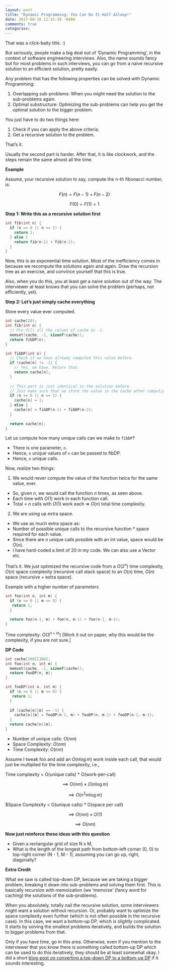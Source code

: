 ```yaml
---
layout: post
title: "Dynamic Programming: You Can Do It Half Asleep!"
date: 2017-08-16 11:15:39 -0400
comments: true
categories: 
---
```

That was a click-baity title. :)

But seriously, people make a big deal out of ‘Dynamic Programming’, in the context of software engineering interviews. Also, the name sounds fancy but for most problems in such interviews, you can go from a naive recursive solution to an efficient solution, pretty easily.

Any problem that has the following properties can be solved with Dynamic Programming:

1. Overlapping sub-problems: When you might need the solution to the sub-problems again.
2. Optimal substructure: Optimizing the sub-problems can help you get the optimal solution to the bigger problem.

You just have to do two things here:

1. Check if you can apply the above criteria.
2. Get a recursive solution to the problem.

That’s it. 

Usually the second part is harder. After that, it is like clockwork, and the steps remain the same almost all the time. 

**Example**

Assume, your recursive solution to say, compute the n-th fibonacci number, is:

$$F(n) = F(n - 1) + F(n - 2)$$

$$F(0) = F(1) = 1$$


**Step 1: Write this as a recursive solution first**

```cpp
int fib(int n) {
  if (n == 0 || n == 1) {
    return 1;
  } else {
    return fib(n-1) + fib(n-2);
  }
}
```


Now, this is an exponential time solution. Most of the inefficiency comes in because we recompute the solutions again and again. Draw the recursion tree as an exercise, and convince yourself that this is true.

Also, when you do this, you at least get a naive solution out of the way. The interviewer at least knows that you can solve the problem (perhaps, not efficiently, yet).


**Step 2: Let’s just simply cache everything**

Store every value ever computed.

```cpp
int cache[20];
int fib(int n) {
  // Pre-fill all the values of cache as -1.
  memset(cache, -1, sizeof(cache)); 
  return fibDP(n);
}

int fibDP(int n) {
  // Check if we have already computed this value before.
  if (cache[n] != -1) {
    // Yes, we have. Return that.
    return cache[n];
  }
  
  // This part is just identical to the solution before.
  // Just make sure that we store the value in the cache after computing
  if (n == 0 || n == 1) {
    cache[n] = 1;
  } else {
    cache[n] = fibDP(n-1) + fibDP(n-2);
  }
  
  return cache[n]; 
}
```

Let us compute how many _unique_ calls can we make to `fibDP`?

* There is one parameter, `n`.
* Hence, `n` unique values of `n` can be passed to fibDP.
* Hence, `n` unique calls.

Now, realize two things:

1. We would never compute the value of the function twice for the same value, ever. 
  - So, given $n$, we would call the function $n$ times, as seen above.
  - Each time with $O(1)$ work in each function call.
  - Total = $n$ calls with $O(1)$ work each => $O(n)$ total time complexity.


2. We are using up extra space.
  - We use as much extra space as:
  - Number of possible unique calls to the recursive function * space required for each value.
  - Since there are $n$ unique calls possible with an int value, space would be $O(n)$.
  - I have hard-coded a limit of 20 in my code. We can also use a Vector etc.

That’s it. We just optimized the recursive code from a $O(2^n)$ time complexity, $O(n)$ space complexity (recursive call stack space) to an $O(n)$ time, $O(n)$ space (recursive + extra space).

Example with a higher number of parameters

```cpp
int foo(int n, int m) {
  if (n <= 0 || m <= 0) {
   return 1;
  }
    
  return foo(n-1, m) + foo(n, m-1) + foo(n-1, m-1);
}
```

Time complexity: $O(3^{n+m})$ [Work it out on paper, why this would be the complexity, if you are not sure.]


**DP Code**

```cpp
int cache[100][100];
int foo(int n, int m) {
  memset(cache, -1, sizeof(cache));
  return fooDP(n, m);
}

int fooDP(int n, int m) {
  if (n <= 0 || m <= 0) {
   return 1;
  }
  
  if (cache[n][m] == -1) {
    cache[n][m] = fooDP(n-1, m) + fooDP(n, m-1) + fooDP(n-1, m-1);
  }
  return cache[n][m];
}
```

* Number of unique calls: $O(nm)$
* Space Complexity: $O(nm)$
* Time Complexity: $O(nm)$

Assume I tweak foo and add an $O(n \log m)$ work inside each call, that would just be multiplied for the time complexity, i.e.,

Time complexity = O(unique calls) * O(work-per-call)

$$\implies O(nm) \times O(n \log m)$$

$$\implies O(n^2 m \log m)$$

$Space Complexity = O(unique calls) * O(space per call)

$$\implies O(nm) \times O(1)$$

$$\implies O(nm)$$


**Now just reinforce these ideas with this question**

 * Given a rectangular grid of size N x M,
 * What is the length of the longest path from bottom-left corner (0, 0) to top-right corner (N - 1, M - 1), assuming you can go up, right, diagonally?

**Extra Credit**

What we saw is called top-down DP, because we are taking a bigger problem, breaking it down into sub-problems and solving them first. This is basically recursion with memoization (we ‘memoize’ (fancy word for caching) the solutions of the sub-problems). 

When you absolutely, totally nail the recursive solution, some interviewers might want a solution without recursion. Or, probably want to optimize the space complexity even further (which is not often possible in the recursive case). In this case, we want a bottom-up DP, which is slightly complicated. It starts by solving the smallest problems iteratively, and builds the solution to bigger problems from that. 

Only if you have time, go in this area. Otherwise, even if you mention to the interviewer that you know there is something called bottom-up DP which can be used to do this iteratively, they should be at least somewhat okay. I did a short <a href="http://blog.gaurav.im/2011/07/20/longest-common-subsequence/" target="_blank">blog-post on converting a top-down DP to a bottom-up DP</a> if it sounds interesting.


